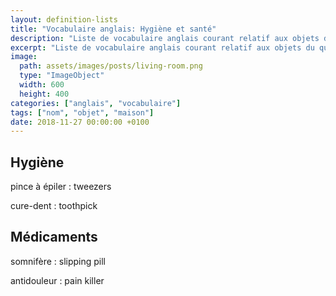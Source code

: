 ```yaml
---
layout: definition-lists
title: "Vocabulaire anglais: Hygiène et santé"
description: "Liste de vocabulaire anglais courant relatif aux objets du quotidien."
excerpt: "Liste de vocabulaire anglais courant relatif aux objets du quotidien."
image:
  path: assets/images/posts/living-room.png
  type: "ImageObject"
  width: 600
  height: 400
categories: ["anglais", "vocabulaire"]
tags: ["nom", "objet", "maison"]
date: 2018-11-27 00:00:00 +0100
---
```


## Hygiène

pince à épiler
: tweezers

cure-dent
:	toothpick


## Médicaments

somnifère
: slipping pill

antidouleur
: pain killer
